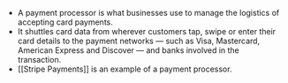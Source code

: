 - A payment processor is what businesses use to manage the logistics of accepting card payments. 
- It shuttles card data from wherever customers tap, swipe or enter their card details to the payment networks — such as Visa, Mastercard, American Express and Discover — and banks involved in the transaction.
- [[Stripe Payments]] is an example of a payment processor.